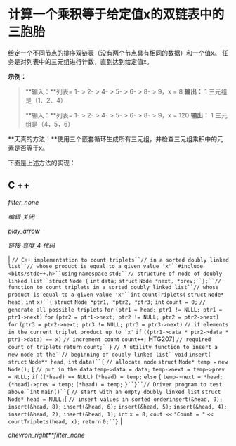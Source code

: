 # 计算一个乘积等于给定值x的双链表中的三胞胎

给定一个不同节点的排序双链表（没有两个节点具有相同的数据）和一个值x。 任务是对列表中的三元组进行计数，直到达到给定值x。

**示例：**

> **输入：**列表= 1- > 2- > 4- > 5- > 6- > 8- > 9，x = 8
> **输出：** 1
> 三元组是（1、2、4）
> 
> **输入：**列表= 1- > 2- > 4- > 5- > 6- > 8- > 9，x = 120
> **输出：** 1
> 三元组是（4，5，6）

**天真的方法：**使用三个嵌套循环生成所有三元组，并检查三元组乘积中的元素是否等于x。

下面是上述方法的实现：

## C ++

*filter_none*

*编辑*
*关闭*

*play_arrow*

*链接*
*亮度_4*
*代码*

| `// C++ implementation to count triplets``// in a sorted doubly linked list``// whose product is equal to a given value 'x'``#include <bits/stdc++.h>``using` `namespace` `std;``// structure of node of doubly linked list``struct` `Node {` `int` `data;` `struct` `Node *next, *prev;``};``// function to count triplets in a sorted doubly linked list``// whose product is equal to a given value 'x'``int` `countTriplets(` `struct` `Node* head,` `int` `x)``{` `struct` `Node *ptr1, *ptr2, *ptr3;` `int` `count = 0;` `// generate all possible triplets` `for` `(ptr1 = head; ptr1 != NULL; ptr1 = ptr1->next)` `for` `(ptr2 = ptr1->next; ptr2 != NULL; ptr2 = ptr2->next)` `for` `(ptr3 = ptr2->next; ptr3 != NULL; ptr3 = ptr3->next)` `// if elements in the current triplet product up to 'x'` `if` `((ptr1->data * ptr2->data * ptr3->data) == x)` `// increment count` `count++;` HTG207] `// required count of triplets` `return` `count;``}` `// A utility function to insert a new node at the``// beginning of doubly linked list``void` `insert(` `struct` `Node** head,` `int` `data)``{` `// allocate node` `struct` `Node* temp =` `new` `Node();` [ `// put in the data` `temp->data = data;` `temp->next = temp->prev = NULL;` `if` `((*head) == NULL)` `(*head) = temp;` `else` `{` `temp->next = *head;` `(*head)->prev = temp;` `(*head) = temp;` `}``}``// Driver program to test above``int` `main()``{` `// start with an empty doubly linked list` `struct` `Node* head = NULL;`[ `// insert values in sorted order`​​  `insert(&head, 9);` `insert(&head, 8);` `insert(&head, 6);` `insert(&head, 5);` `insert(&head, 4);` `insert(&head, 2);` `insert(&head, 1);` `int` `x = 8;` `cout <<` `"Count = "` `<< countTriplets(head, x);` `return` `0;``}` |

*chevron_right**filter_none*
